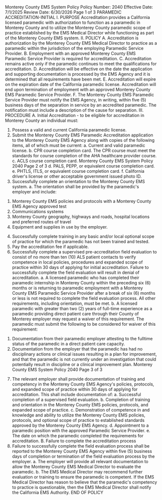 Monterey County EMS System Policy
Policy Number: 2040
Effective Date: 7/1/2025
Review Date: 6/30/2026
Page 1 of 3
PARAMEDIC ACCREDITATION-INITIAL
I. PURPOSE
Accreditation provides a California licensed paramedic with authorization to function as a
paramedic in Monterey County and to utilize the Monterey County paramedic scope of
practice established by the EMS Medical Director while functioning as part of the Monterey
County EMS system.
II. POLICY
A. Accreditation is authorization by the Monterey County EMS Medical Director to practice
as a paramedic within the jurisdiction of the employing Paramedic Service Provider.
B. Employment with an approved Monterey County EMS Paramedic Service Provider is
required for accreditation.
C. Accreditation remains active only if the paramedic continues to meet the qualifications
for accreditation.
D. Accreditation will be effective on the date the application and supporting documentation
is processed by the EMS Agency and it is determined that all requirements have been
met.
E. Accreditation will expire on the expiration date of the California paramedic license.
Accreditation will end upon termination of employment with an approved Monterey
County EMS Paramedic Service Provider.
F. The Monterey County EMS Paramedic Service Provider must notify the EMS Agency, in
writing, within five (5) business days of the separation in service by an accredited
paramedic. The notification must include a description of the cause for separation.
III. PROCEDURE
A. Initial Accreditation - to be eligible for accreditation in Monterey County an individual
must:
1. Possess a valid and current California paramedic license.
2. Submit the Monterey County EMS Paramedic Accreditation application to the
Monterey County EMS Agency along with copies of the following items, all of
which must be current:
a. Current and valid paramedic license.
b. CPR course completion card. The CPR course must meet the standards
for course completion of the AHA healthcare provider course.
c. ACLS course completion card.
Monterey County EMS System Policy 2040
Page 2 of 3
d. PALS, PEPP, or equivalent course completion card.
e. PHTLS, ITLS, or equivalent course completion card.
f. California driver's license or other acceptable government issued photo
ID.
3. Successfully complete an orientation to the Monterey County EMS system.
a. The orientation shall be provided by the paramedic's employer and
include:
1) Monterey County EMS policies and protocols with a Monterey
County EMS Agency approved test
2) Communications systems
3) Monterey County geography, highways and roads, hospital
locations and preferred routes of travel
4) Equipment and supplies in use by the employer.
4. Successfully complete training in any basic and/or local optional scope of practice
for which the paramedic has not been trained and tested.
5. Pay the accreditation fee if applicable.
6. Successfully complete a supervised pre-accreditation field evaluation to consist of
no more than ten (10) ALS patient contacts to verify competence in local policies,
procedures and expanded scope of practice within 30 days of applying for initial
accreditation. Failure to successfully complete the field evaluation will result in
denial of accreditation.
a. A licensed paramedic who has completed their paramedic internship in
Monterey County within the preceding six (6) months or is returning to
paramedic employment with a Monterey County EMS Paramedic Service
Provider after a break of six (6) months or less is not required to complete
the field evaluation process. All other requirements, including orientation,
must be met.
b. A licensed paramedic with greater than two (2) years of full-time
experience as a paramedic providing direct patient care through their
County of Monterey employer may request a waiver of this requirement.
The paramedic must submit the following to be considered for waiver of
this requirement:
1) Documentation from their paramedic employer attesting to the fulltime status of the paramedic in a direct patient care capacity.
2) Documentation from the employer that the paramedic has had no
disciplinary actions or clinical issues resulting in a plan for
improvement, and that the paramedic is not currently under an
investigation that could potentially result in discipline or a clinical
improvement plan.
Monterey County EMS System Policy 2040
Page 3 of 3
7. The relevant employer shall provide documentation of training and competency in
the Monterey County EMS Agency's policies, protocols, and expanded scope of
practice within 30 days of applying for accreditation. This shall include
documentation of:
a. Successful completion of a supervised field evaluation.
b. Completion of training and orientation in the Monterey County EMS
policies, protocols, and expanded scope of practice.
c. Demonstration of competence in and knowledge and ability to utilize the
Monterey County EMS policies, protocols, and optional scope of practice
to established standards approved by the Monterey County EMS Agency.
d. Appointment to a paramedic position with the approved Paramedic
Service Provider.
e. The date on which the paramedic completed the requirements for
accreditation.
B. Failure to complete the accreditation process
1. Failure to successfully complete the field evaluation process shall be reported to
the Monterey County EMS Agency within five (5) business days of completion or
termination of the field evaluation process by the employer.
a. The employer will provide all relevant documentation to allow the
Monterey County EMS Medical Director to evaluate the paramedic.
b. The EMS Medical Director may recommend further evaluation or training
to ensure the paramedic is competent. If the EMS Medical Director has
reason to believe that the paramedic's competency to practice is
questionable, then the EMS Medical Director shall notify the California
EMS Authority.
END OF POLICY
